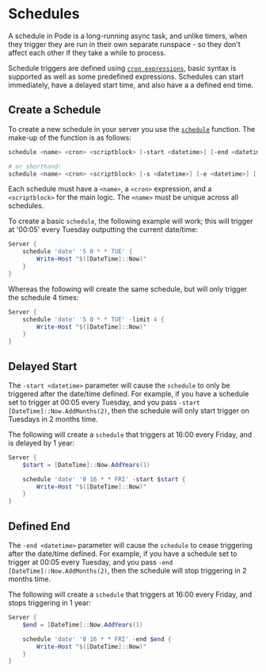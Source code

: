 # Schedules

A schedule in Pode is a long-running async task, and unlike timers, when they trigger they are run in their own separate runspace - so they don't affect each other if they take a while to process.

Schedule triggers are defined using [`cron expressions`](../CronExpressions), basic syntax is supported as well as some predefined expressions. Schedules can start immediately, have a delayed start time, and also have a a defined end time.

## Create a Schedule

To create a new schedule in your server you use the [`schedule`](../../Functions/Core/Schedule) function. The make-up of the function is as follows:

```powershell
schedule <name> <cron> <scriptblock> [-start <datetime>] [-end <datetime>] [-limit <int>]

# or shorthand:
schedule <name> <cron> <scriptblock> [-s <datetime>] [-e <datetime>] [-l <int>]
```

Each schedule must have a `<name>`, a `<cron>` expression, and a `<scriptblock>` for the main logic. The `<name>` must be unique across all schedules.

To create a basic `schedule`, the following example will work; this will trigger at '00:05' every Tuesday outputting the current date/time:

```powershell
Server {
    schedule 'date' '5 0 * * TUE' {
        Write-Host "$([DateTime]::Now)"
    }
}
```

Whereas the following will create the same schedule, but will only trigger the schedule 4 times:

```powershell
Server {
    schedule 'date' '5 0 * * TUE' -limit 4 {
        Write-Host "$([DateTime]::Now)"
    }
}
```

## Delayed Start

The `-start <datetime>` parameter will cause the `schedule` to only be triggered after the date/time defined. For example, if you have a schedule set to trigger at 00:05 every Tuesday, and you pass `-start [DateTime]::Now.AddMonths(2)`, then the schedule will only start trigger on Tuesdays in 2 months time.

The following will create a `schedule` that triggers at 16:00 every Friday, and is delayed by 1 year:

```powershell
Server {
    $start = [DateTime]::Now.AddYears(1)

    schedule 'date' '0 16 * * FRI' -start $start {
        Write-Host "$([DateTime]::Now)"
    }
}
```

## Defined End

The `-end <datetime>` parameter will cause the `schedule` to cease triggering after the date/time defined. For example, if you have a schedule set to trigger at 00:05 every Tuesday, and you pass `-end [DateTime]::Now.AddMonths(2)`, then the schedule will stop triggering in 2 months time.

The following will create a `schedule` that triggers at 16:00 every Friday, and stops triggering in 1 year:

```powershell
Server {
    $end = [DateTime]::Now.AddYears(1)

    schedule 'date' '0 16 * * FRI' -end $end {
        Write-Host "$([DateTime]::Now)"
    }
}
```